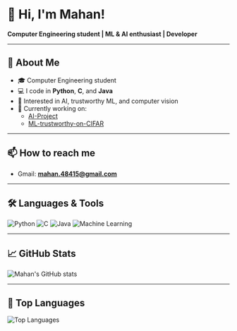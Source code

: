 # 👋 Hi, I'm Mahan!

**Computer Engineering student | ML & AI enthusiast | Developer**

---

## 🚀 About Me

- 🎓 Computer Engineering student
- 💻 I code in **Python**, **C**, and **Java**
- 🧠 Interested in AI, trustworthy ML, and computer vision
- 🌱 Currently working on:
  - [AI-Project](https://github.com/Amirmohammadhamidi/AI-Project)
  - [ML-trustworthy-on-CIFAR](https://github.com/mahan16mas/ML-trustworthy-on-CIFAR)

---

## 📫 How to reach me

- Gmail: **mahan.48415@gmail.com**

---

## 🛠️ Languages & Tools

![Python](https://img.shields.io/badge/Python-blue?logo=python&logoColor=white)
![C](https://img.shields.io/badge/C-00599C?logo=c&logoColor=white)
![Java](https://img.shields.io/badge/Java-007396?logo=java&logoColor=white)
![Machine Learning](https://img.shields.io/badge/Machine%20Learning-yellow?logo=google&logoColor=white)

---

## 📈 GitHub Stats

![Mahan's GitHub stats](https://github-readme-stats.vercel.app/api?username=mahan16mas&show_icons=true&theme=radical)

---

## 📝 Top Languages
![Top Languages](https://github-readme-stats.vercel.app/api/top-langs/?username=mahan16mas&theme=radical&langs_count=100&layout=donut)
